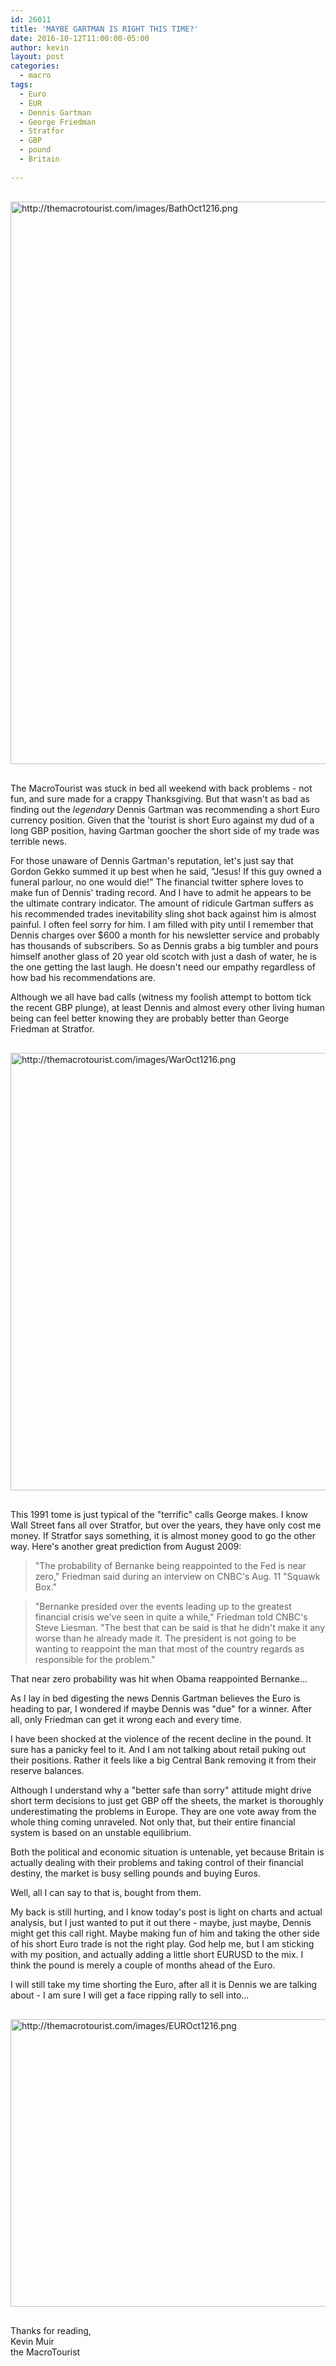 ```yaml
---
id: 26011
title: 'MAYBE GARTMAN IS RIGHT THIS TIME?'
date: 2016-10-12T11:00:00-05:00
author: kevin
layout: post
categories:
  - macro
tags:
  - Euro
  - EUR
  - Dennis Gartman
  - George Friedman
  - Stratfor
  - GBP
  - pound
  - Britain
   
---
```

<a href="http://themacrotourist.com/images/BathOct1216.png"><img src="http://themacrotourist.com/images/BathOct1216.png" alt="http://themacrotourist.com/images/BathOct1216.png" width="750" height="900" style="margin:30px auto;display:block;"></a>

The MacroTourist was stuck in bed all weekend with back problems - not fun, and sure made for a crappy Thanksgiving.  But that wasn't as bad as finding out the *legendary* Dennis Gartman was recommending a short Euro currency position.  Given that the 'tourist is short Euro against my dud of a long GBP position, having Gartman goocher the short side of my trade was terrible news.  

For those unaware of Dennis Gartman's reputation, let's just say that Gordon Gekko summed it up best when he said, "Jesus!  If this guy owned a funeral parlour, no one would die!"  The financial twitter sphere loves to make fun of Dennis' trading record.  And I have to admit he appears to be the ultimate contrary indicator.  The amount of ridicule Gartman suffers as his recommended trades inevitability sling shot back against him is almost painful.  I often feel sorry for him.  I am filled with pity until I remember that Dennis charges over $600 a month for his newsletter service and probably has thousands of subscribers.  So as Dennis grabs a big tumbler and pours himself another glass of 20 year old scotch with just a dash of water, he is the one getting the last laugh.  He doesn't need our empathy regardless of how bad his recommendations are.

Although we all have bad calls (witness my foolish attempt to bottom tick the recent GBP plunge), at least Dennis and almost every other living human being can feel better knowing they are probably better than George Friedman at Stratfor.  

<a href="http://themacrotourist.com/images/WarOct1216.png"><img src="http://themacrotourist.com/images/WarOct1216.png" alt="http://themacrotourist.com/images/WarOct1216.png" width="750" height="700" style="margin:30px auto;display:block;"></a>

This 1991 tome is just typical of the "terrific" calls George makes.  I know Wall Street fans all over Stratfor, but over the years, they have only cost me money.  If Stratfor says something, it is almost money good to go the other way.  Here's another great prediction from August 2009:  

>"The probability of Bernanke being reappointed to the Fed is near zero," Friedman said during an interview on CNBC's Aug. 11 "Squawk Box."

>"Bernanke presided over the events leading up to the greatest financial crisis we've seen in quite a while," Friedman told CNBC's Steve Liesman. "The best that can be said is that he didn't make it any worse than he already made it. The president is not going to be wanting to reappoint the man that most of the country regards as responsible for the problem."

That near zero probability was hit when Obama reappointed Bernanke...

As I lay in bed digesting the news Dennis Gartman believes the Euro is heading to par, I wondered if maybe Dennis was "due" for a winner.  After all, only Friedman can get it wrong each and every time.

I have been shocked at the violence of the recent decline in the pound.  It sure has a panicky feel to it.  And I am not talking about retail puking out their positions.  Rather it feels like a big Central Bank removing it from their reserve balances.  

Although I understand why a "better safe than sorry" attitude might drive short term decisions to just get GBP off the sheets, the market is thoroughly underestimating the problems in Europe.  They are one vote away from the whole thing coming unraveled.  Not only that, but their entire financial system is based on an unstable equilibrium.  

Both the political and economic situation is untenable, yet because Britain is actually dealing with their problems and taking control of their financial destiny, the market is busy selling pounds and buying Euros.  

Well, all I can say to that is, bought from them.

My back is still hurting, and I know today's post is light on charts and actual analysis, but I just wanted to put it out there - maybe, just maybe, Dennis might get this call right.  Maybe making fun of him and taking the other side of his short Euro trade is not the right play.  God help me, but I am sticking with my position, and actually adding a little short EURUSD to the mix.  I think the pound is merely a couple of months ahead of the Euro.  

I will still take my time shorting the Euro, after all it is Dennis we are talking about - I am sure I will get a face ripping rally to sell into...

<a href="http://themacrotourist.com/images/EUROct1216.png"><img src="http://themacrotourist.com/images/EUROct1216.png" alt="http://themacrotourist.com/images/EUROct1216.png" width="750" height="460" style="margin:30px auto;display:block;"></a>

Thanks for reading,  
Kevin Muir  
the MacroTourist  


